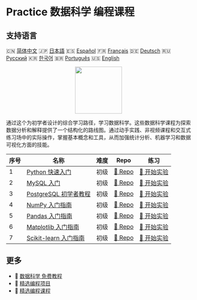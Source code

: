 # Practice 数据科学 编程课程

## 支持语言

🇨🇳 [简体中文](README_zh.md) 🇯🇵 [日本語](README_ja.md) 🇪🇸 [Español](README_es.md) 🇫🇷 [Français](README_fr.md) 🇩🇪 [Deutsch](README_de.md) 🇷🇺 [Русский](README_ru.md) 🇰🇷 [한국어](README_ko.md) 🇧🇷 [Português](README_pt.md) 🇺🇸 [English](README.md) 

<div align="center">
<img width="128px" src="https://file.labex.io/path/Ctx67nWJaNg4.png">
</div>

通过这个为初学者设计的综合学习路径，学习数据科学。这些数据科学课程为探索数据分析和解释提供了一个结构化的路线图。通过动手实践、非视频课程和交互式练习场中的实际操作，掌握基本概念和工具，从而加强统计分析、机器学习和数据可视化方面的技能。

|   序号 | 名称                                                                            | 难度   | Repo                                                                | 练习                                                                  |
|--------|---------------------------------------------------------------------------------|--------|---------------------------------------------------------------------|-----------------------------------------------------------------------|
|      1 | [Python 快速入门](https://labex.io/zh/courses/quick-start-with-python)          | 初级   | [🔗 Repo](https://github.com/labex-labs/quick-start-with-python)    | [🚀 开始实验](https://labex.io/zh/courses/quick-start-with-python)    |
|      2 | [MySQL 入门](https://labex.io/zh/courses/mysql-for-beginners)                   | 初级   | [🔗 Repo](https://github.com/labex-labs/mysql-for-beginners)        | [🚀 开始实验](https://labex.io/zh/courses/mysql-for-beginners)        |
|      3 | [PostgreSQL 初学者教程](https://labex.io/zh/courses/postgresql-for-beginners)   | 初级   | [🔗 Repo](https://github.com/labex-labs/postgresql-for-beginners)   | [🚀 开始实验](https://labex.io/zh/courses/postgresql-for-beginners)   |
|      4 | [NumPy 入门指南](https://labex.io/zh/courses/numpy-for-beginners)               | 初级   | [🔗 Repo](https://github.com/labex-labs/numpy-for-beginners)        | [🚀 开始实验](https://labex.io/zh/courses/numpy-for-beginners)        |
|      5 | [Pandas 入门指南](https://labex.io/zh/courses/pandas-for-beginners)             | 初级   | [🔗 Repo](https://github.com/labex-labs/pandas-for-beginners)       | [🚀 开始实验](https://labex.io/zh/courses/pandas-for-beginners)       |
|      6 | [Matplotlib 入门指南](https://labex.io/zh/courses/matplotlib-for-beginners)     | 初级   | [🔗 Repo](https://github.com/labex-labs/matplotlib-for-beginners)   | [🚀 开始实验](https://labex.io/zh/courses/matplotlib-for-beginners)   |
|      7 | [Scikit-learn 入门指南](https://labex.io/zh/courses/scikit-learn-for-beginners) | 初级   | [🔗 Repo](https://github.com/labex-labs/scikit-learn-for-beginners) | [🚀 开始实验](https://labex.io/zh/courses/scikit-learn-for-beginners) |

## 更多

- 🔗 [数据科学 免费教程](https://github.com/labex-labs/data-science-free-tutorials)
- 🔗 [精选编程项目](https://github.com/labex-labs/awesome-programming-projects)
- 🔗 [精选编程课程](https://github.com/labex-labs/awesome-programming-courses)

